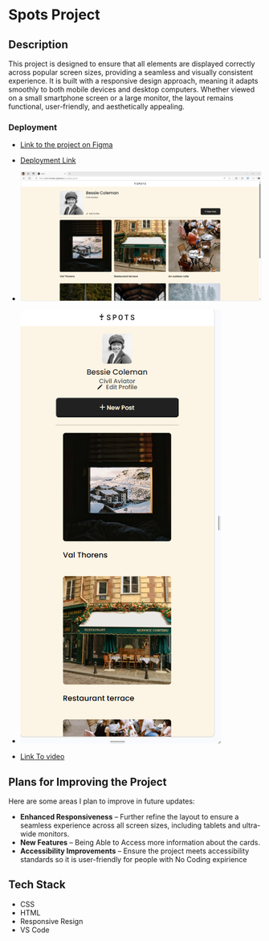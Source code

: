 

# Spots Project

 
  
 ## Description
  
This project is designed to ensure that all elements are displayed correctly across popular screen sizes, providing a seamless and visually consistent experience. It is built with a responsive design approach, meaning it adapts smoothly to both mobile devices and desktop computers. Whether viewed on a small smartphone screen or a large monitor, the layout remains functional, user-friendly, and aesthetically appealing.   
### Deployment 
  
* [Link to the project on Figma](https://www.figma.com/file/BBNm2bC3lj8QQMHlnqRsga/Sprint-3-Project-%E2%80%94-Spots?type=design&node-id=2%3A60&mode=design&t=afgNFybdorZO6cQo-1)
 
 - [Deployment Link](https://ivan-morales-a.github.io/se_project_spots/)

 - ![IMG](./images/1440_Screenshoy.png)

 - ![IMG](./images/mobile_screenshot.png)
 
 
 - [Link To video](https://www.canva.com/design/DAGdr8XbdgM/3mt76M5RgsiqH-Q8VXajEg/edit?utm_content=DAGdr8XbdgM&utm_campaign=designshare&utm_medium=link2&utm_source=sharebutton)

## Plans for Improving the Project

Here are some areas I plan to improve in future updates:

- **Enhanced Responsiveness** – Further refine the layout to ensure a seamless experience across all screen sizes, including tablets and ultra-wide monitors.    
- **New Features** – Being Able to Access more information about the cards.  
- **Accessibility Improvements** – Ensure the project meets accessibility standards so it is user-friendly for people with No Coding expirience  

## Tech Stack
  
- CSS 
- HTML
- Responsive Resign 
- VS Code 


